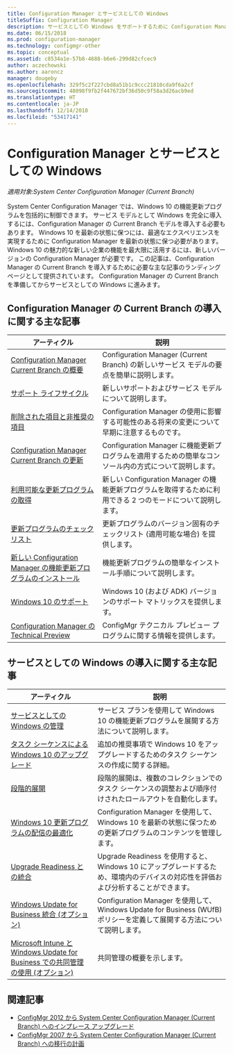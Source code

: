 ```yaml
---
title: Configuration Manager とサービスとしての Windows
titleSuffix: Configuration Manager
description: サービスとしての Windows をサポートするために Configuration Manager の Current Branch を導入する場合の基本情報について説明します。
ms.date: 06/15/2018
ms.prod: configuration-manager
ms.technology: configmgr-other
ms.topic: conceptual
ms.assetid: c8534a1e-57b8-4688-b6e6-299d82cfcec9
author: aczechowski
ms.author: aaroncz
manager: dougeby
ms.openlocfilehash: 329f5c2f227cbd8a51b1c9ccc21810cda9f6a2cf
ms.sourcegitcommit: 48098f9fb2f447672bf36d50c9f58a3d26acb9ed
ms.translationtype: HT
ms.contentlocale: ja-JP
ms.lasthandoff: 12/14/2018
ms.locfileid: "53417141"
---
```

# <a name="configuration-manager-and-windows-as-a-service"></a>Configuration Manager とサービスとしての Windows

*適用対象:System Center Configuration Manager (Current Branch)*

System Center Configuration Manager では、Windows 10 の機能更新プログラムを包括的に制御できます。 サービス モデルとして Windows を完全に導入するには、Configuration Manager の Current Branch モデルを導入する必要もあります。 Windows 10 を最新の状態に保つには、最適なエクスペリエンスを実現するために Configuration Manager を最新の状態に保つ必要があります。 Windows 10 の魅力的な新しい企業の機能を最大限に活用するには、新しいバージョンの Configuration Manager が必要です。 この記事は、Configuration Manager の Current Branch を導入するために必要な主な記事のランディング ページとして提供されています。 Configuration Manager の Current Branch を準備してからサービスとしての Windows に進みます。

## <a name="key-articles-about-adopting-configuration-manager-current-branch"></a>Configuration Manager の Current Branch の導入に関する主な記事

| アーティクル        | 説明          | 
| ------------- |-------------|
|[Configuration Manager Current Branch の概要](/sccm/core/plan-design/changes/whats-new-incremental-versions)|Configuration Manager (Current Branch) の新しいサービス モデルの要点を簡単に説明します。|
|[サポート ライフサイクル](/sccm/core/servers/manage/current-branch-versions-supported)|新しいサポートおよびサービス モデルについて説明します。|
|[削除された項目と非推奨の項目](/sccm//core/plan-design/changes/deprecated/removed-and-deprecated)|Configuration Manager の使用に影響する可能性のある将来の変更について早期に注意するものです。|
|[Configuration Manager Current Branch の更新](/sccm/core/servers/manage/updates)|Configuration Manager に機能更新プログラムを適用するための簡単なコンソール内の方式について説明します。|
|[利用可能な更新プログラムの取得](/sccm/core/servers/manage/install-in-console-updates#get-available-updates)|新しい Configuration Manager の機能更新プログラムを取得するために利用できる 2 つのモードについて説明します。|
|[更新プログラムのチェックリスト](/sccm/core/servers/manage/install-in-console-updates#bkmk_beforeinstall)|更新プログラムのバージョン固有のチェックリスト (適用可能な場合) を提供します。| 
|[新しい Configuration Manager の機能更新プログラムのインストール](/sccm/core/servers/manage/install-in-console-updates#bkmk_install)|機能更新プログラムの簡単なインストール手順について説明します。|
|[Windows 10 のサポート](/sccm/core/plan-design/configs/support-for-windows-10)|Windows 10 (および ADK) バージョンのサポート マトリックスを提供します。|
|[Configuration Manager の Technical Preview](/sccm/core/get-started/technical-preview)|ConfigMgr テクニカル プレビュー プログラムに関する情報を提供します。|


## <a name="key-articles-about-adopting-windows-as-a-service"></a>サービスとしての Windows の導入に関する主な記事

| アーティクル        | 説明          | 
| ------------- |-------------|
|[サービスとしての Windows の管理](/sccm/osd/deploy-use/manage-windows-as-a-service)|サービス プランを使用して Windows 10 の機能更新プログラムを展開する方法について説明します。|
|[タスク シーケンスによる Windows 10 のアップグレード](/sccm/osd/deploy-use/create-a-task-sequence-to-upgrade-an-operating-system)|追加の推奨事項で Windows 10 をアップグレードするためのタスク シーケンスの作成に関する詳細。|
|[段階的展開](/sccm/osd/deploy-use/create-phased-deployment-for-task-sequence)|段階的展開は、複数のコレクションでのタスク シーケンスの調整および順序付けされたロールアウトを自動化します。|  
|[Windows 10 更新プログラムの配信の最適化](/sccm/sum/deploy-use/optimize-windows-10-update-delivery)|Configuration Manager を使用して、Windows 10 を最新の状態に保つための更新プログラムのコンテンツを管理します。|
|[Upgrade Readiness との統合](/sccm/core/clients/manage/upgrade/upgrade-analytics)|Upgrade Readiness を使用すると、Windows 10 にアップグレードするため、環境内のデバイスの対応性を評価および分析することができます。| 
|[Windows Update for Business 統合 (オプション)](/sccm/sum/deploy-use/integrate-windows-update-for-business-windows-10)|Configuration Manager を使用して、Windows Update for Business (WUfB) ポリシーを定義して展開する方法について説明します。|
|[Microsoft Intune と Windows Update for Business での共同管理の使用 (オプション)](/sccm/core/clients/manage/co-management-overview)|共同管理の概要を示します。| 


## <a name="related-articles"></a>関連記事

- [ConfigMgr 2012 から System Center Configuration Manager (Current Branch) へのインプレース アップグレード](/sccm/core/servers/deploy/install/upgrade-to-configuration-manager)
- [ConfigMgr 2007 から System Center Configuration Manager (Current Branch) への移行の計画](/sccm/core/migration/planning-for-migration)